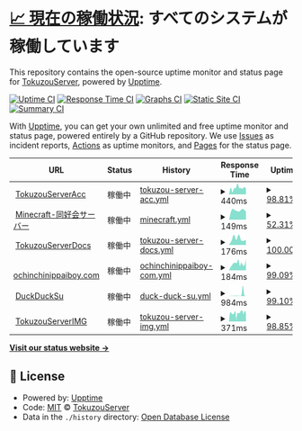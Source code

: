 # [📈 現在の稼働状況](https://status.tokuzouserver.net): <!--live status--> **すべてのシステムが稼働しています**

This repository contains the open-source uptime monitor and status page for [TokuzouServer](https://tokuzouserver.com/), powered by [Upptime](https://github.com/upptime/upptime).

[![Uptime CI](https://github.com/TokuzouServer/status-page/workflows/Uptime%20CI/badge.svg)](https://github.com/TokuzouServer/status-page/actions?query=workflow%3A%22Uptime+CI%22)
[![Response Time CI](https://github.com/TokuzouServer/status-page/workflows/Response%20Time%20CI/badge.svg)](https://github.com/TokuzouServer/status-page/actions?query=workflow%3A%22Response+Time+CI%22)
[![Graphs CI](https://github.com/TokuzouServer/status-page/workflows/Graphs%20CI/badge.svg)](https://github.com/TokuzouServer/status-page/actions?query=workflow%3A%22Graphs+CI%22)
[![Static Site CI](https://github.com/TokuzouServer/status-page/workflows/Static%20Site%20CI/badge.svg)](https://github.com/TokuzouServer/status-page/actions?query=workflow%3A%22Static+Site+CI%22)
[![Summary CI](https://github.com/TokuzouServer/status-page/workflows/Summary%20CI/badge.svg)](https://github.com/TokuzouServer/status-page/actions?query=workflow%3A%22Summary+CI%22)

With [Upptime](https://upptime.js.org), you can get your own unlimited and free uptime monitor and status page, powered entirely by a GitHub repository. We use [Issues](https://github.com/TokuzouServer/status-page/issues) as incident reports, [Actions](https://github.com/TokuzouServer/status-page/actions) as uptime monitors, and [Pages](https://status.tokuzouserver.net) for the status page.

<!--start: status pages-->
<!-- This summary is generated by Upptime (https://github.com/upptime/upptime) -->
<!-- Do not edit this manually, your changes will be overwritten -->
<!-- prettier-ignore -->
| URL | Status | History | Response Time | Uptime |
| --- | ------ | ------- | ------------- | ------ |
| <img alt="" src="https://favicons.githubusercontent.com/acc.tokuzouserver.net" height="13"> [TokuzouServerAcc](https://acc.tokuzouserver.net) | 稼働中 | [tokuzou-server-acc.yml](https://github.com/TokuzouServer/status-page/commits/HEAD/history/tokuzou-server-acc.yml) | <details><summary><img alt="Response time graph" src="./graphs/tokuzou-server-acc/response-time-week.png" height="20"> 440ms</summary><br><a href="https://status.tokuzouserver.net/history/tokuzou-server-acc"><img alt="Response time 794" src="https://img.shields.io/endpoint?url=https%3A%2F%2Fraw.githubusercontent.com%2FTokuzouServer%2Fstatus-page%2FHEAD%2Fapi%2Ftokuzou-server-acc%2Fresponse-time.json"></a><br><a href="https://status.tokuzouserver.net/history/tokuzou-server-acc"><img alt="24-hour response time 448" src="https://img.shields.io/endpoint?url=https%3A%2F%2Fraw.githubusercontent.com%2FTokuzouServer%2Fstatus-page%2FHEAD%2Fapi%2Ftokuzou-server-acc%2Fresponse-time-day.json"></a><br><a href="https://status.tokuzouserver.net/history/tokuzou-server-acc"><img alt="7-day response time 440" src="https://img.shields.io/endpoint?url=https%3A%2F%2Fraw.githubusercontent.com%2FTokuzouServer%2Fstatus-page%2FHEAD%2Fapi%2Ftokuzou-server-acc%2Fresponse-time-week.json"></a><br><a href="https://status.tokuzouserver.net/history/tokuzou-server-acc"><img alt="30-day response time 910" src="https://img.shields.io/endpoint?url=https%3A%2F%2Fraw.githubusercontent.com%2FTokuzouServer%2Fstatus-page%2FHEAD%2Fapi%2Ftokuzou-server-acc%2Fresponse-time-month.json"></a><br><a href="https://status.tokuzouserver.net/history/tokuzou-server-acc"><img alt="1-year response time 794" src="https://img.shields.io/endpoint?url=https%3A%2F%2Fraw.githubusercontent.com%2FTokuzouServer%2Fstatus-page%2FHEAD%2Fapi%2Ftokuzou-server-acc%2Fresponse-time-year.json"></a></details> | <details><summary><a href="https://status.tokuzouserver.net/history/tokuzou-server-acc">98.81%</a></summary><a href="https://status.tokuzouserver.net/history/tokuzou-server-acc"><img alt="All-time uptime 99.68%" src="https://img.shields.io/endpoint?url=https%3A%2F%2Fraw.githubusercontent.com%2FTokuzouServer%2Fstatus-page%2FHEAD%2Fapi%2Ftokuzou-server-acc%2Fuptime.json"></a><br><a href="https://status.tokuzouserver.net/history/tokuzou-server-acc"><img alt="24-hour uptime 98.05%" src="https://img.shields.io/endpoint?url=https%3A%2F%2Fraw.githubusercontent.com%2FTokuzouServer%2Fstatus-page%2FHEAD%2Fapi%2Ftokuzou-server-acc%2Fuptime-day.json"></a><br><a href="https://status.tokuzouserver.net/history/tokuzou-server-acc"><img alt="7-day uptime 98.81%" src="https://img.shields.io/endpoint?url=https%3A%2F%2Fraw.githubusercontent.com%2FTokuzouServer%2Fstatus-page%2FHEAD%2Fapi%2Ftokuzou-server-acc%2Fuptime-week.json"></a><br><a href="https://status.tokuzouserver.net/history/tokuzou-server-acc"><img alt="30-day uptime 99.56%" src="https://img.shields.io/endpoint?url=https%3A%2F%2Fraw.githubusercontent.com%2FTokuzouServer%2Fstatus-page%2FHEAD%2Fapi%2Ftokuzou-server-acc%2Fuptime-month.json"></a><br><a href="https://status.tokuzouserver.net/history/tokuzou-server-acc"><img alt="1-year uptime 99.68%" src="https://img.shields.io/endpoint?url=https%3A%2F%2Fraw.githubusercontent.com%2FTokuzouServer%2Fstatus-page%2FHEAD%2Fapi%2Ftokuzou-server-acc%2Fuptime-year.json"></a></details>
| <img alt="" src="https://favicons.githubusercontent.com/null" height="13"> [Minecraft-同好会サーバー](doukoukai.tokuzouserver.net) | 稼働中 | [minecraft.yml](https://github.com/TokuzouServer/status-page/commits/HEAD/history/minecraft.yml) | <details><summary><img alt="Response time graph" src="./graphs/minecraft/response-time-week.png" height="20"> 149ms</summary><br><a href="https://status.tokuzouserver.net/history/minecraft"><img alt="Response time 149" src="https://img.shields.io/endpoint?url=https%3A%2F%2Fraw.githubusercontent.com%2FTokuzouServer%2Fstatus-page%2FHEAD%2Fapi%2Fminecraft%2Fresponse-time.json"></a><br><a href="https://status.tokuzouserver.net/history/minecraft"><img alt="24-hour response time 162" src="https://img.shields.io/endpoint?url=https%3A%2F%2Fraw.githubusercontent.com%2FTokuzouServer%2Fstatus-page%2FHEAD%2Fapi%2Fminecraft%2Fresponse-time-day.json"></a><br><a href="https://status.tokuzouserver.net/history/minecraft"><img alt="7-day response time 149" src="https://img.shields.io/endpoint?url=https%3A%2F%2Fraw.githubusercontent.com%2FTokuzouServer%2Fstatus-page%2FHEAD%2Fapi%2Fminecraft%2Fresponse-time-week.json"></a><br><a href="https://status.tokuzouserver.net/history/minecraft"><img alt="30-day response time 153" src="https://img.shields.io/endpoint?url=https%3A%2F%2Fraw.githubusercontent.com%2FTokuzouServer%2Fstatus-page%2FHEAD%2Fapi%2Fminecraft%2Fresponse-time-month.json"></a><br><a href="https://status.tokuzouserver.net/history/minecraft"><img alt="1-year response time 149" src="https://img.shields.io/endpoint?url=https%3A%2F%2Fraw.githubusercontent.com%2FTokuzouServer%2Fstatus-page%2FHEAD%2Fapi%2Fminecraft%2Fresponse-time-year.json"></a></details> | <details><summary><a href="https://status.tokuzouserver.net/history/minecraft">52.31%</a></summary><a href="https://status.tokuzouserver.net/history/minecraft"><img alt="All-time uptime 92.44%" src="https://img.shields.io/endpoint?url=https%3A%2F%2Fraw.githubusercontent.com%2FTokuzouServer%2Fstatus-page%2FHEAD%2Fapi%2Fminecraft%2Fuptime.json"></a><br><a href="https://status.tokuzouserver.net/history/minecraft"><img alt="24-hour uptime 98.14%" src="https://img.shields.io/endpoint?url=https%3A%2F%2Fraw.githubusercontent.com%2FTokuzouServer%2Fstatus-page%2FHEAD%2Fapi%2Fminecraft%2Fuptime-day.json"></a><br><a href="https://status.tokuzouserver.net/history/minecraft"><img alt="7-day uptime 52.31%" src="https://img.shields.io/endpoint?url=https%3A%2F%2Fraw.githubusercontent.com%2FTokuzouServer%2Fstatus-page%2FHEAD%2Fapi%2Fminecraft%2Fuptime-week.json"></a><br><a href="https://status.tokuzouserver.net/history/minecraft"><img alt="30-day uptime 88.94%" src="https://img.shields.io/endpoint?url=https%3A%2F%2Fraw.githubusercontent.com%2FTokuzouServer%2Fstatus-page%2FHEAD%2Fapi%2Fminecraft%2Fuptime-month.json"></a><br><a href="https://status.tokuzouserver.net/history/minecraft"><img alt="1-year uptime 92.44%" src="https://img.shields.io/endpoint?url=https%3A%2F%2Fraw.githubusercontent.com%2FTokuzouServer%2Fstatus-page%2FHEAD%2Fapi%2Fminecraft%2Fuptime-year.json"></a></details>
| <img alt="" src="https://favicons.githubusercontent.com/docs.tokuzouserver.net" height="13"> [TokuzouServerDocs](https://docs.tokuzouserver.net/) | 稼働中 | [tokuzou-server-docs.yml](https://github.com/TokuzouServer/status-page/commits/HEAD/history/tokuzou-server-docs.yml) | <details><summary><img alt="Response time graph" src="./graphs/tokuzou-server-docs/response-time-week.png" height="20"> 176ms</summary><br><a href="https://status.tokuzouserver.net/history/tokuzou-server-docs"><img alt="Response time 164" src="https://img.shields.io/endpoint?url=https%3A%2F%2Fraw.githubusercontent.com%2FTokuzouServer%2Fstatus-page%2FHEAD%2Fapi%2Ftokuzou-server-docs%2Fresponse-time.json"></a><br><a href="https://status.tokuzouserver.net/history/tokuzou-server-docs"><img alt="24-hour response time 207" src="https://img.shields.io/endpoint?url=https%3A%2F%2Fraw.githubusercontent.com%2FTokuzouServer%2Fstatus-page%2FHEAD%2Fapi%2Ftokuzou-server-docs%2Fresponse-time-day.json"></a><br><a href="https://status.tokuzouserver.net/history/tokuzou-server-docs"><img alt="7-day response time 176" src="https://img.shields.io/endpoint?url=https%3A%2F%2Fraw.githubusercontent.com%2FTokuzouServer%2Fstatus-page%2FHEAD%2Fapi%2Ftokuzou-server-docs%2Fresponse-time-week.json"></a><br><a href="https://status.tokuzouserver.net/history/tokuzou-server-docs"><img alt="30-day response time 177" src="https://img.shields.io/endpoint?url=https%3A%2F%2Fraw.githubusercontent.com%2FTokuzouServer%2Fstatus-page%2FHEAD%2Fapi%2Ftokuzou-server-docs%2Fresponse-time-month.json"></a><br><a href="https://status.tokuzouserver.net/history/tokuzou-server-docs"><img alt="1-year response time 164" src="https://img.shields.io/endpoint?url=https%3A%2F%2Fraw.githubusercontent.com%2FTokuzouServer%2Fstatus-page%2FHEAD%2Fapi%2Ftokuzou-server-docs%2Fresponse-time-year.json"></a></details> | <details><summary><a href="https://status.tokuzouserver.net/history/tokuzou-server-docs">100.00%</a></summary><a href="https://status.tokuzouserver.net/history/tokuzou-server-docs"><img alt="All-time uptime 100.00%" src="https://img.shields.io/endpoint?url=https%3A%2F%2Fraw.githubusercontent.com%2FTokuzouServer%2Fstatus-page%2FHEAD%2Fapi%2Ftokuzou-server-docs%2Fuptime.json"></a><br><a href="https://status.tokuzouserver.net/history/tokuzou-server-docs"><img alt="24-hour uptime 100.00%" src="https://img.shields.io/endpoint?url=https%3A%2F%2Fraw.githubusercontent.com%2FTokuzouServer%2Fstatus-page%2FHEAD%2Fapi%2Ftokuzou-server-docs%2Fuptime-day.json"></a><br><a href="https://status.tokuzouserver.net/history/tokuzou-server-docs"><img alt="7-day uptime 100.00%" src="https://img.shields.io/endpoint?url=https%3A%2F%2Fraw.githubusercontent.com%2FTokuzouServer%2Fstatus-page%2FHEAD%2Fapi%2Ftokuzou-server-docs%2Fuptime-week.json"></a><br><a href="https://status.tokuzouserver.net/history/tokuzou-server-docs"><img alt="30-day uptime 100.00%" src="https://img.shields.io/endpoint?url=https%3A%2F%2Fraw.githubusercontent.com%2FTokuzouServer%2Fstatus-page%2FHEAD%2Fapi%2Ftokuzou-server-docs%2Fuptime-month.json"></a><br><a href="https://status.tokuzouserver.net/history/tokuzou-server-docs"><img alt="1-year uptime 100.00%" src="https://img.shields.io/endpoint?url=https%3A%2F%2Fraw.githubusercontent.com%2FTokuzouServer%2Fstatus-page%2FHEAD%2Fapi%2Ftokuzou-server-docs%2Fuptime-year.json"></a></details>
| <img alt="" src="https://favicons.githubusercontent.com/ochinchinippaiboy.com" height="13"> [ochinchinippaiboy.com](https://ochinchinippaiboy.com/) | 稼働中 | [ochinchinippaiboy-com.yml](https://github.com/TokuzouServer/status-page/commits/HEAD/history/ochinchinippaiboy-com.yml) | <details><summary><img alt="Response time graph" src="./graphs/ochinchinippaiboy-com/response-time-week.png" height="20"> 184ms</summary><br><a href="https://status.tokuzouserver.net/history/ochinchinippaiboy-com"><img alt="Response time 153" src="https://img.shields.io/endpoint?url=https%3A%2F%2Fraw.githubusercontent.com%2FTokuzouServer%2Fstatus-page%2FHEAD%2Fapi%2Fochinchinippaiboy-com%2Fresponse-time.json"></a><br><a href="https://status.tokuzouserver.net/history/ochinchinippaiboy-com"><img alt="24-hour response time 194" src="https://img.shields.io/endpoint?url=https%3A%2F%2Fraw.githubusercontent.com%2FTokuzouServer%2Fstatus-page%2FHEAD%2Fapi%2Fochinchinippaiboy-com%2Fresponse-time-day.json"></a><br><a href="https://status.tokuzouserver.net/history/ochinchinippaiboy-com"><img alt="7-day response time 184" src="https://img.shields.io/endpoint?url=https%3A%2F%2Fraw.githubusercontent.com%2FTokuzouServer%2Fstatus-page%2FHEAD%2Fapi%2Fochinchinippaiboy-com%2Fresponse-time-week.json"></a><br><a href="https://status.tokuzouserver.net/history/ochinchinippaiboy-com"><img alt="30-day response time 179" src="https://img.shields.io/endpoint?url=https%3A%2F%2Fraw.githubusercontent.com%2FTokuzouServer%2Fstatus-page%2FHEAD%2Fapi%2Fochinchinippaiboy-com%2Fresponse-time-month.json"></a><br><a href="https://status.tokuzouserver.net/history/ochinchinippaiboy-com"><img alt="1-year response time 153" src="https://img.shields.io/endpoint?url=https%3A%2F%2Fraw.githubusercontent.com%2FTokuzouServer%2Fstatus-page%2FHEAD%2Fapi%2Fochinchinippaiboy-com%2Fresponse-time-year.json"></a></details> | <details><summary><a href="https://status.tokuzouserver.net/history/ochinchinippaiboy-com">99.09%</a></summary><a href="https://status.tokuzouserver.net/history/ochinchinippaiboy-com"><img alt="All-time uptime 98.94%" src="https://img.shields.io/endpoint?url=https%3A%2F%2Fraw.githubusercontent.com%2FTokuzouServer%2Fstatus-page%2FHEAD%2Fapi%2Fochinchinippaiboy-com%2Fuptime.json"></a><br><a href="https://status.tokuzouserver.net/history/ochinchinippaiboy-com"><img alt="24-hour uptime 100.00%" src="https://img.shields.io/endpoint?url=https%3A%2F%2Fraw.githubusercontent.com%2FTokuzouServer%2Fstatus-page%2FHEAD%2Fapi%2Fochinchinippaiboy-com%2Fuptime-day.json"></a><br><a href="https://status.tokuzouserver.net/history/ochinchinippaiboy-com"><img alt="7-day uptime 99.09%" src="https://img.shields.io/endpoint?url=https%3A%2F%2Fraw.githubusercontent.com%2FTokuzouServer%2Fstatus-page%2FHEAD%2Fapi%2Fochinchinippaiboy-com%2Fuptime-week.json"></a><br><a href="https://status.tokuzouserver.net/history/ochinchinippaiboy-com"><img alt="30-day uptime 98.48%" src="https://img.shields.io/endpoint?url=https%3A%2F%2Fraw.githubusercontent.com%2FTokuzouServer%2Fstatus-page%2FHEAD%2Fapi%2Fochinchinippaiboy-com%2Fuptime-month.json"></a><br><a href="https://status.tokuzouserver.net/history/ochinchinippaiboy-com"><img alt="1-year uptime 98.94%" src="https://img.shields.io/endpoint?url=https%3A%2F%2Fraw.githubusercontent.com%2FTokuzouServer%2Fstatus-page%2FHEAD%2Fapi%2Fochinchinippaiboy-com%2Fuptime-year.json"></a></details>
| <img alt="" src="https://favicons.githubusercontent.com/duckducksu.co" height="13"> [DuckDuckSu](https://duckducksu.co/) | 稼働中 | [duck-duck-su.yml](https://github.com/TokuzouServer/status-page/commits/HEAD/history/duck-duck-su.yml) | <details><summary><img alt="Response time graph" src="./graphs/duck-duck-su/response-time-week.png" height="20"> 984ms</summary><br><a href="https://status.tokuzouserver.net/history/duck-duck-su"><img alt="Response time 338" src="https://img.shields.io/endpoint?url=https%3A%2F%2Fraw.githubusercontent.com%2FTokuzouServer%2Fstatus-page%2FHEAD%2Fapi%2Fduck-duck-su%2Fresponse-time.json"></a><br><a href="https://status.tokuzouserver.net/history/duck-duck-su"><img alt="24-hour response time 288" src="https://img.shields.io/endpoint?url=https%3A%2F%2Fraw.githubusercontent.com%2FTokuzouServer%2Fstatus-page%2FHEAD%2Fapi%2Fduck-duck-su%2Fresponse-time-day.json"></a><br><a href="https://status.tokuzouserver.net/history/duck-duck-su"><img alt="7-day response time 984" src="https://img.shields.io/endpoint?url=https%3A%2F%2Fraw.githubusercontent.com%2FTokuzouServer%2Fstatus-page%2FHEAD%2Fapi%2Fduck-duck-su%2Fresponse-time-week.json"></a><br><a href="https://status.tokuzouserver.net/history/duck-duck-su"><img alt="30-day response time 420" src="https://img.shields.io/endpoint?url=https%3A%2F%2Fraw.githubusercontent.com%2FTokuzouServer%2Fstatus-page%2FHEAD%2Fapi%2Fduck-duck-su%2Fresponse-time-month.json"></a><br><a href="https://status.tokuzouserver.net/history/duck-duck-su"><img alt="1-year response time 338" src="https://img.shields.io/endpoint?url=https%3A%2F%2Fraw.githubusercontent.com%2FTokuzouServer%2Fstatus-page%2FHEAD%2Fapi%2Fduck-duck-su%2Fresponse-time-year.json"></a></details> | <details><summary><a href="https://status.tokuzouserver.net/history/duck-duck-su">99.10%</a></summary><a href="https://status.tokuzouserver.net/history/duck-duck-su"><img alt="All-time uptime 99.86%" src="https://img.shields.io/endpoint?url=https%3A%2F%2Fraw.githubusercontent.com%2FTokuzouServer%2Fstatus-page%2FHEAD%2Fapi%2Fduck-duck-su%2Fuptime.json"></a><br><a href="https://status.tokuzouserver.net/history/duck-duck-su"><img alt="24-hour uptime 100.00%" src="https://img.shields.io/endpoint?url=https%3A%2F%2Fraw.githubusercontent.com%2FTokuzouServer%2Fstatus-page%2FHEAD%2Fapi%2Fduck-duck-su%2Fuptime-day.json"></a><br><a href="https://status.tokuzouserver.net/history/duck-duck-su"><img alt="7-day uptime 99.10%" src="https://img.shields.io/endpoint?url=https%3A%2F%2Fraw.githubusercontent.com%2FTokuzouServer%2Fstatus-page%2FHEAD%2Fapi%2Fduck-duck-su%2Fuptime-week.json"></a><br><a href="https://status.tokuzouserver.net/history/duck-duck-su"><img alt="30-day uptime 99.79%" src="https://img.shields.io/endpoint?url=https%3A%2F%2Fraw.githubusercontent.com%2FTokuzouServer%2Fstatus-page%2FHEAD%2Fapi%2Fduck-duck-su%2Fuptime-month.json"></a><br><a href="https://status.tokuzouserver.net/history/duck-duck-su"><img alt="1-year uptime 99.86%" src="https://img.shields.io/endpoint?url=https%3A%2F%2Fraw.githubusercontent.com%2FTokuzouServer%2Fstatus-page%2FHEAD%2Fapi%2Fduck-duck-su%2Fuptime-year.json"></a></details>
| <img alt="" src="https://favicons.githubusercontent.com/img.tokuzouserver.net" height="13"> [TokuzouServerIMG](https://img.tokuzouserver.net) | 稼働中 | [tokuzou-server-img.yml](https://github.com/TokuzouServer/status-page/commits/HEAD/history/tokuzou-server-img.yml) | <details><summary><img alt="Response time graph" src="./graphs/tokuzou-server-img/response-time-week.png" height="20"> 371ms</summary><br><a href="https://status.tokuzouserver.net/history/tokuzou-server-img"><img alt="Response time 371" src="https://img.shields.io/endpoint?url=https%3A%2F%2Fraw.githubusercontent.com%2FTokuzouServer%2Fstatus-page%2FHEAD%2Fapi%2Ftokuzou-server-img%2Fresponse-time.json"></a><br><a href="https://status.tokuzouserver.net/history/tokuzou-server-img"><img alt="24-hour response time 411" src="https://img.shields.io/endpoint?url=https%3A%2F%2Fraw.githubusercontent.com%2FTokuzouServer%2Fstatus-page%2FHEAD%2Fapi%2Ftokuzou-server-img%2Fresponse-time-day.json"></a><br><a href="https://status.tokuzouserver.net/history/tokuzou-server-img"><img alt="7-day response time 371" src="https://img.shields.io/endpoint?url=https%3A%2F%2Fraw.githubusercontent.com%2FTokuzouServer%2Fstatus-page%2FHEAD%2Fapi%2Ftokuzou-server-img%2Fresponse-time-week.json"></a><br><a href="https://status.tokuzouserver.net/history/tokuzou-server-img"><img alt="30-day response time 371" src="https://img.shields.io/endpoint?url=https%3A%2F%2Fraw.githubusercontent.com%2FTokuzouServer%2Fstatus-page%2FHEAD%2Fapi%2Ftokuzou-server-img%2Fresponse-time-month.json"></a><br><a href="https://status.tokuzouserver.net/history/tokuzou-server-img"><img alt="1-year response time 371" src="https://img.shields.io/endpoint?url=https%3A%2F%2Fraw.githubusercontent.com%2FTokuzouServer%2Fstatus-page%2FHEAD%2Fapi%2Ftokuzou-server-img%2Fresponse-time-year.json"></a></details> | <details><summary><a href="https://status.tokuzouserver.net/history/tokuzou-server-img">98.85%</a></summary><a href="https://status.tokuzouserver.net/history/tokuzou-server-img"><img alt="All-time uptime 98.86%" src="https://img.shields.io/endpoint?url=https%3A%2F%2Fraw.githubusercontent.com%2FTokuzouServer%2Fstatus-page%2FHEAD%2Fapi%2Ftokuzou-server-img%2Fuptime.json"></a><br><a href="https://status.tokuzouserver.net/history/tokuzou-server-img"><img alt="24-hour uptime 98.25%" src="https://img.shields.io/endpoint?url=https%3A%2F%2Fraw.githubusercontent.com%2FTokuzouServer%2Fstatus-page%2FHEAD%2Fapi%2Ftokuzou-server-img%2Fuptime-day.json"></a><br><a href="https://status.tokuzouserver.net/history/tokuzou-server-img"><img alt="7-day uptime 98.85%" src="https://img.shields.io/endpoint?url=https%3A%2F%2Fraw.githubusercontent.com%2FTokuzouServer%2Fstatus-page%2FHEAD%2Fapi%2Ftokuzou-server-img%2Fuptime-week.json"></a><br><a href="https://status.tokuzouserver.net/history/tokuzou-server-img"><img alt="30-day uptime 98.86%" src="https://img.shields.io/endpoint?url=https%3A%2F%2Fraw.githubusercontent.com%2FTokuzouServer%2Fstatus-page%2FHEAD%2Fapi%2Ftokuzou-server-img%2Fuptime-month.json"></a><br><a href="https://status.tokuzouserver.net/history/tokuzou-server-img"><img alt="1-year uptime 98.86%" src="https://img.shields.io/endpoint?url=https%3A%2F%2Fraw.githubusercontent.com%2FTokuzouServer%2Fstatus-page%2FHEAD%2Fapi%2Ftokuzou-server-img%2Fuptime-year.json"></a></details>

<!--end: status pages-->

[**Visit our status website →**](https://status.tokuzouserver.net)

## 📄 License

- Powered by: [Upptime](https://github.com/upptime/upptime)
- Code: [MIT](./LICENSE) © [TokuzouServer](https://tokuzouserver.com/)
- Data in the `./history` directory: [Open Database License](https://opendatacommons.org/licenses/odbl/1-0/)
